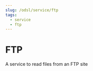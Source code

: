 ```yaml
---
slug: /odsl/service/ftp
tags:
  - service
  - ftp
---
```

FTP
====

A service to read files from an FTP site
